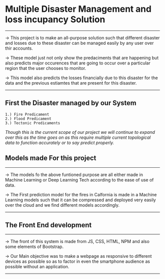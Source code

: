# Multiple Disaster Management and loss incupancy Solution

***
-> This project is to make an all-purpose solution such that different disaster and losses due to these disaster can be managed easily by any user over thir accounts.

-> These model just not only show the predaciments that are happening but also predicts major occurences that are going to occur over a particular region that the user chooses to monitor.

-> This model also predicts the losses financially due to this disaster for the data and the previous estiamtes that are present for this disaster.
***

## First the Disaster managed by our System

```
1.) Fire Predicament 
2.) Flood Predicament
3.) Tectonic Predicaments
```

*Though this is the current scope of our project we will continue to expand over this as the time goes on as this require multiple current topological data to function accurately or to say predict properly.*

##  Models made For this project

***
-> The models fo the above funtioned purpose are all either made in Machine Learning or Deep Learning Tech according to the ease of use of data.

-> The First prediction model for the fires in Calfornia is made in a Machine Learning models such that it can be compressed and deployed very easily over the cloud and we find different models accordingly.
***

## The Front End development 

***
-> The front of this system is made from JS, CSS, HTML, NPM and also some elements of Bootstrap.

-> Our Main objective was to make a webpage as responsive to different devices as possible so as to factor in even the smartphone audience as possible without an application.
***
